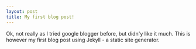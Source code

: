 ```yaml
---
layout: post
title: My first blog post!
---
```


Ok, not really as I tried google blogger before, but didn'y like it much. This is however my first blog post using Jekyll - a static site generator. 

<!--
![_config.yml]({{ site.baseurl }}/images/config.png)

The easiest way to make your first post is to edit this one. Go into /_posts/ and update the Hello World markdown file. For more instructions head over to the [Jekyll Now repository](https://github.com/barryclark/jekyll-now) on GitHub.
-->